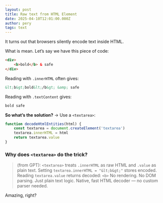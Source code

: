 ```yaml
---
layout: post
title: Raw text from HTML Element
date: 2025-04-10T12:01:00.000Z
author: pery
tags: text
---
```

It turns out that browsers silently encode text inside HTML.

What is mean. Let’s say we have this piece of code:

```html
<div>
    <b>bold</b> & safe
</div>
```

Reading with `.innerHTML` often gives:

```html
&lt;b&gt;bold&lt;/b&gt; &amp; safe
```

Reading with `.textContent` gives:

```html
bold safe
```

**So what’s the solution?** → Use a `<textarea>`:

```js
function decodeHtmlEntities(html) {
    const textarea = document.createElement('textarea')
    textarea.innerHTML = html
    return textarea.value
}
```

### Why does `<textarea>` do the trick?

> (from GPT):
> `<textarea>` treats `.innerHTML` as raw HTML and `.value` as plain text.
> Setting `textarea.innerHTML = "&lt;b&gt;"` stores encoded.
> Reading `textarea.value` returns decoded: `<b>`
> No rendering. No DOM parsing. Just plain text logic.
> Native, fast HTML decoder — no custom parser needed.

Amazing, right?
